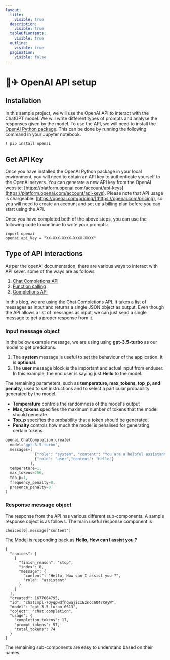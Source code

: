 ```yaml
---
layout:
  title:
    visible: true
  description:
    visible: true
  tableOfContents:
    visible: true
  outline:
    visible: true
  pagination:
    visible: false
---
```


# 🧑✈ OpenAI API setup

## Installation

In this sample project, we will use the OpenAI API to interact with the ChatGPT model. We will write different types of prompts and analyse the responses given by the model. To use the API, we will need to install the [OpenAI Python package](https://pypi.org/project/openai/). This can be done by running the following command in your Jupyter notebook:

```
! pip install openai
```

## Get API Key

Once you have installed the OpenAI Python package in your local environment, you will need to obtain an API key to authenticate yourself to the OpenAI servers. You can generate a new API key from the OpenAI website: [https://platform.openai.com/account/api-keys](https://platform.openai.com/account/api-keys). Please note that API usage is chargeable: [https://openai.com/pricing/](https://openai.com/pricing), so you will need to create an account and set up a billing plan before you can start using the API.

Once you have completed both of the above steps, you can use the following code to continue to write your prompts:

```
import openai
openai.api_key = "XX-XXX-XXXX-XXXX-XXXX"
```

## Type of API interactions

As per the openAI documentation, there are various ways to interact with API sever. some of the ways are as follows

1. [Chat Completions API](https://platform.openai.com/docs/guides/gpt/chat-completions-api)
2. [Function calling](https://platform.openai.com/docs/guides/gpt/function-calling)
3. [Completions API ](https://platform.openai.com/docs/guides/gpt/completions-api)

In this blog, we are using the Chat Completions API. It takes a list of messages as input and returns a single JSON object as output. Even though the API allows a list of messages as input, we can just send a single message to get a proper response from it.

### Input message object

In the below example message, we are using using **gpt-3.5-turbo** as our model to get predcitons.

1. The **system** message is useful to set the behaviour of the application. It is **optional**.
2. The **user** message block is the important and actual input from enduser. In this example, the end user is saying just **Hello** to the model.

The remaining parameters, such as **temperature, max\_tokens, top\_p, and penalty**, used to set instructions and to select a particular probability generated by the model.

* **Temperature** controls the randomness of the model's output
* **Max\_tokens** specifies the maximum number of tokens that the model should generate.
* **Top\_p** specifies the probability that a token should be generated.
* **Penalty** controls how much the model is penalised for generating certain tokens.

```python
openai.ChatCompletion.create(
  model="gpt-3.5-turbo",
  messages=[
             {"role": "system", "content": "You are a helpful assistant."},
             {"role": "user","content": "Hello"}
           ],
  temperature=1,
  max_tokens=256,
  top_p=1,
  frequency_penalty=0,
  presence_penalty=0
)
```

### Response message object&#x20;

The response from the API has various different sub-components. A sample response object is as follows. The main useful response component is&#x20;

`choices[0].message["content"]`

The Model is responding back as  **Hello, How can I assist you ?**

```
{
  "choices": [
    {
      "finish_reason": "stop",
      "index": 0,
      "message": {
        "content": "Hello, How can I assist you ?",
        "role": "assistant"
      }
    }
  ],
  "created": 1677664795,
  "id": "chatcmpl-7QyqpwdfhqwajicIEznoc6Q47XAyW",
  "model": "gpt-3.5-turbo-0613",
  "object": "chat.completion",
  "usage": {
    "completion_tokens": 17,
    "prompt_tokens": 57,
    "total_tokens": 74
  }
}
```

The remaining sub-components are easy to understand based on their names.
